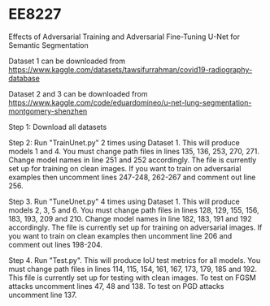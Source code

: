 # EE8227
Effects of Adversarial Training and Adversarial Fine-Tuning U-Net for Semantic Segmentation

Dataset 1 can be downloaded from https://www.kaggle.com/datasets/tawsifurrahman/covid19-radiography-database

Dataset 2 and 3 can be downloaded from https://www.kaggle.com/code/eduardomineo/u-net-lung-segmentation-montgomery-shenzhen

Step 1: Download all datasets 

Step 2: Run "TrainUnet.py" 2 times using Dataset 1. This will produce models 1 and 4. You must change path files in lines 135, 136, 253, 270, 271. Change model names in line 251 and 252 accordingly. The file is currently set up for training on clean images. If you want to train on adversarial examples then uncomment lines 247-248, 262-267 and comment out line 256.

Step 3. Run "TuneUnet.py" 4 times using Dataset 1. This will produce models 2, 3, 5 and 6. You must change path files in lines 128, 129, 155, 156, 183, 193, 209 and 210. Change model names in line 182, 183, 191 and 192 accordingly. The file is currently set up for training on adversarial images. If you want to train on clean examples then uncomment line 206 and comment out lines 198-204. 

Step 4. Run "Test.py". This will produce IoU test metrics for all models. You must change path files in lines 114, 115, 154, 161, 167, 173, 179, 185 and 192. This file is currently set up for testing with clean images. To test on FGSM attacks uncomment lines 47, 48 and 138. To test on PGD attacks uncomment line 137.
